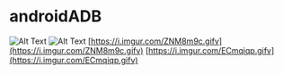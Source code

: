 # androidADB

![Alt Text](https://drive.google.com/open?id=18EzJ6-e1nz0phYf_8rTNa42bK4HdOxhH)
![Alt Text](https://drive.google.com/file/d/1Q3pPkqVJSTsClyc6OLJ09W3UMBcJ56A0/view?usp=sharing)
[https://i.imgur.com/ZNM8m9c.gifv](https://i.imgur.com/ZNM8m9c.gifv)
[https://i.imgur.com/ECmqiqp.gifv](https://i.imgur.com/ECmqiqp.gifv)